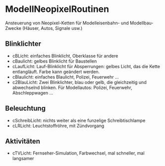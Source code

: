 # ModellNeopixelRoutinen
 Ansteuerung von Neopixel-Ketten für Modelleisenbahn- und Modellbau-Zwecke (Häuser, Autos, Signale usw.)

## Blinklichter
- cBLicht:     einfaches Blinklicht, Oberklasse für andere
- cBaulicht:   gelbes Blinklicht für Baustellen
- cLaufLicht:  Lauf-Blinklicht für Absperrungen: gelbes Licht, das die Kette entlangläuft. Farbe kann geändert werden.
- cBlaulicht:  einfaches Blaulicht, Polizei, Feuerwehr ...
- c2BlauLicht: Zwei Blinklichter, blau oder gelb, die gleichzeitig und abwechselnd blinken. Für Modellautos: Polizei, Feuerwehr, Abschleppwagen ...

## Beleuchtung
- cSchreibLicht: nichts weiter als eine funzelige Schreibtischlampe 
- cLRLicht:      Leuchtstoffröhre, mit Zündvorgang

## Aktivitäten
- cTVLicht: Fernseher-Simulation, Farbwechsel, mal schneller, mal langsamer
